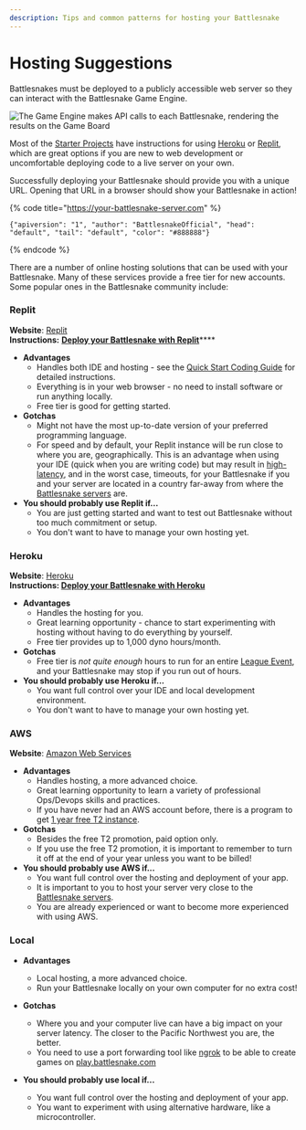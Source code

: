 ```yaml
---
description: Tips and common patterns for hosting your Battlesnake
---
```


# Hosting Suggestions

Battlesnakes must be deployed to a publicly accessible web server so they can interact with the Battlesnake Game Engine.&#x20;

![The Game Engine makes API calls to each Battlesnake, rendering the results on the Game Board](../../.gitbook/assets/simple\_server\_diagram.png)

Most of the [Starter Projects](https://docs.battlesnake.com/starter-snakes) have instructions for using [Heroku](https://heroku.com) or [Replit](https://replit.com), which are great options if you are new to web development or uncomfortable deploying code to a live server on your own.

Successfully deploying your Battlesnake should provide you with a unique URL. Opening that URL in a browser should show your Battlesnake in action!

{% code title="https://your-battlesnake-server.com" %}
```
{"apiversion": "1", "author": "BattlesnakeOfficial", "head": "default", "tail": "default", "color": "#888888"}
```
{% endcode %}

There are a number of online hosting solutions that can be used with your Battlesnake. Many of these services provide a free tier for new accounts. Some popular ones in the Battlesnake community include:

### Replit

**Website**: [Replit](https://replit.com)\
**Instructions:** [**Deploy your Battlesnake with Replit**](../../guides/getting-started.md)****

* **Advantages**
  * Handles both IDE and hosting - see the [Quick Start Coding Guide](../../guides/getting-started.md) for detailed instructions.
  * Everything is in your web browser - no need to install software or run anything locally.
  * Free tier is good for getting started.
* **Gotchas**
  * Might not have the most up-to-date version of your preferred programming language.
  * For speed and by default, your Replit instance will be run close to where you are, geographically. This is an advantage when using your IDE (quick when you are writing code) but may result in [high-latency](../api/#request-timeouts), and in the worst case, timeouts, for your Battlesnake if you and your server are located in a country far-away from where the [Battlesnake servers](../../faq.md#what-cloud-provider-and-region-should-i-use) are.
* **You should probably use Replit if...**
  * You are just getting started and want to test out Battlesnake without too much commitment or setup.
  * You don't want to have to manage your own hosting yet.

### Heroku

**Website**: [Heroku](https://www.heroku.com)\
**Instructions: **[**Deploy your Battlesnake with Heroku**](heroku.md)****

* **Advantages**
  * Handles the hosting for you.
  * Great learning opportunity - chance to start experimenting with hosting without having to do everything by yourself.
  * Free tier provides up to 1,000 dyno hours/month.
* **Gotchas**
  * Free tier is _not quite enough_ hours to run for an entire [League Event](../../guides/quick-start-league-guide.md), and your Battlesnake may stop if you run out of hours.
* **You should probably use Heroku if...**
  * You want full control over your IDE and local development environment.
  * You don't want to have to manage your own hosting yet.

### AWS

**Website**: [Amazon Web Services](https://aws.amazon.com)&#x20;

* **Advantages**
  * Handles hosting, a more advanced choice.
  * Great learning opportunity to learn a variety of professional Ops/Devops skills and practices.
  * If you have never had an AWS account before, there is a program to get [1 year free T2 instance](https://aws.amazon.com/ec2/instance-types/t2/).
* **Gotchas**
  * Besides the free T2 promotion, paid option only.
  * If you use the free T2 promotion, it is important to remember to turn it off at the end of your year unless you want to be billed!
* **You should probably use AWS if...**
  * You want full control over the hosting and deployment of your app.
  * It is important to you to host your server very close to the [Battlesnake servers](../../faq.md#what-cloud-provider-and-region-should-i-use).
  * You are already experienced or want to become more experienced with using AWS.

### Local

* **Advantages**
  * Local hosting, a more advanced choice.
  * Run your Battlesnake locally on your own computer for no extra cost!
* **Gotchas**
  * Where you and your computer live can have a big impact on your server latency. The closer to the Pacific Northwest you are, the better.
  * You need to use a port forwarding tool like [ngrok](https://ngrok.com) to be able to create games on [play.battlesnake.com](https://play.battlesnake.com)
*   **You should probably use local if...**

    * You want full control over the hosting and deployment of your app.
    * You want to experiment with using alternative hardware, like a microcontroller.

